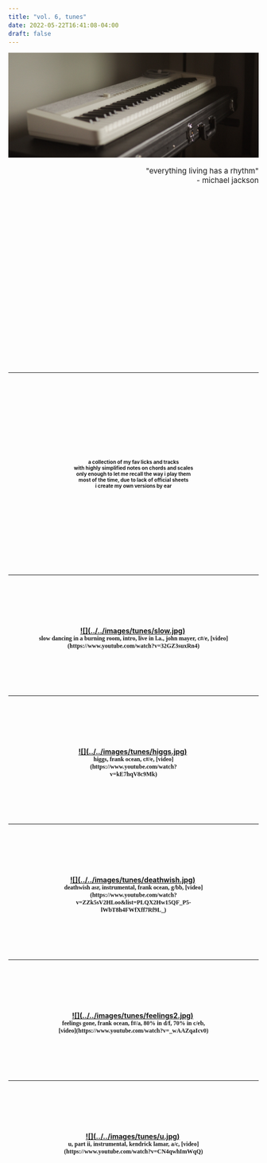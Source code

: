 ```yaml
---
title: "vol. 6, tunes"
date: 2022-05-22T16:41:08-04:00
draft: false
---
```


![](../../images/tunes/cover.jpg)

<div style='font-size: 15px' align='right'>
    "everything living has a rhythm"<br>
	 - michael jackson
</div>
<a id="menu"></a>

<!--more-->

<img vspace="180">
<!-- https://image.pi7.org/combine-multiple-images -->
<!-- https://chordpic.com/zh -->

---
<!-- intro -->

<img vspace="60">
<div align='center'><div style='width:96%;'>
<div style='font-size: 10px' align='center'>
    <br> <br> <br>
    <b>
    a collection of my fav licks and tracks <br>
    with highly simplified notes on chords and scales <br>
    only enough to let me recall the way i play them <br>
    most of the time, due to lack of official sheets <br>
    i create my own versions by ear <br>
    <br> <br> <br>
</div>
</div></div>
<img vspace="60">


---
<!-- slow -->
<!-- https://www.youtube.com/watch?v=RLH0FTBRuyo -->

<img vspace="30">
<div align='center'><div style='width:96%;'>
    <a href="#" data-featherlight="../../images/tunes/slow.jpg">
        ![](../../images/tunes/slow.jpg)</a>
<img vspace="20">
<div style='font-size: 12px; font-family: didot, serif' align='center'>
    <b>
    slow dancing in a burning room, intro, live in l.a., john mayer, c#/e, [video](https://www.youtube.com/watch?v=32GZ3suxRn4) <br>
    <br>
</div>
</div></div>
<img vspace="30">

---
<!-- higgs -->
<img vspace="30">
<div align='center'><div style='width:48%;'>
    <a href="#" data-featherlight="../../images/tunes/higgs.jpg">
        ![](../../images/tunes/higgs.jpg)</a>
<img vspace="20">
<div style='font-size: 12px; font-family: didot, serif' align='center'>
    <b>
    higgs, frank ocean, c#/e, [video](https://www.youtube.com/watch?v=kE7hqV8c9Mk) <br>
    <br>
</div>
</div></div>
<img vspace="30">



---
<!-- deathwish -->
<img vspace="30">
<div align='center'><div style='width:72%;'>
    <a href="#" data-featherlight="../../images/tunes/deathwish.jpg">
        ![](../../images/tunes/deathwish.jpg)</a>
<img vspace="20">
<div style='font-size: 12px; font-family: didot, serif' align='center'>
    <b>
    deathwish asr, instrumental, frank ocean, g/bb, [video](https://www.youtube.com/watch?v=ZZk5sV2HLoo&list=PLQX2Hw15QF_P5-lWbT8h4FWfXff7Rf9L_) <br>
    <br>
</div>
</div></div>
<img vspace="30">

---
<!-- feelings gone -->
<img vspace="30">
<div align='center'><div style='width:60%;'>
    <a href="#" data-featherlight="../../images/tunes/feelings2.jpg">
        ![](../../images/tunes/feelings2.jpg)</a>
<img vspace="20">
<div style='font-size: 12px; font-family: didot, serif' align='center'>
    <b>
    feelings gone, frank ocean, f#/a, 80% in d/f, 70% in c/eb, [video](https://www.youtube.com/watch?v=_wAAZqaIcv0) <br>
    <br>
</div>
</div></div>
<img vspace="30">

---
<!-- u instru -->
<img vspace="30">
<div align='center'><div style='width:60%;'>
    <a href="#" data-featherlight="../../images/tunes/u.jpg">
        ![](../../images/tunes/u.jpg)</a>
<img vspace="20">
<div style='font-size: 12px; font-family: didot, serif' align='center'>
    <b>
    u, part ii, instrumental, kendrick lamar, a/c, [video](https://www.youtube.com/watch?v=CN4qwhImWqQ) <br>
    <br>
</div>
</div></div>
<img vspace="30">

<img vspace="180">